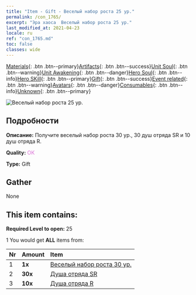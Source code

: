 ```yaml
---
title: "Item - Gift - Веселый набор роста 25 ур."
permalink: /con_1765/
excerpt: "Эра хаоса  Веселый набор роста 25 ур."
last_modified_at: 2021-04-23
locale: ru
ref: "con_1765.md"
toc: false
classes: wide
---
```

 [Materials](/ItemsRU/){: .btn .btn--primary}[Artifacts](/ItemsRU/Artifacts/){: .btn .btn--success}[Unit Soul](/ItemsRU/UnitSoul/){: .btn .btn--warning}[Unit Awakening](/ItemsRU/UnitAwakening/){: .btn .btn--danger}[Hero Soul](/ItemsRU/HeroSoul/){: .btn .btn--info}[Hero SKill](/ItemsRU/HeroSkill/){: .btn .btn--primary}[Gift](/ItemsRU/Gift/){: .btn .btn--success}[Event related](/ItemsRU/Events/){: .btn .btn--warning}[Avatars](/ItemsRU/Avatars/){: .btn .btn--danger}[Consumables](/ItemsRU/Consumables/){: .btn .btn--info}[Unknown](/ItemsRU/Unknown/){: .btn .btn--primary}

 ![Веселый набор роста 25 ур.](/images/t/i_907219.png)

## Подробности
 **Описание:** Получите веселый набор роста 30 ур., 30 душ отряда SR и 10 душ отряда R.

 **Quality:** <span style="color: #DA70D6">OK</span>

 **Type:** Gift

## Gather

  None

## This item contains:

 **Required Level to open:** 25

 1 You would get **ALL** items  from:

  | Nr | Amount |     Item    |
  |:---|:-------|:------------|
  | 1 |  **1x** | [Веселый набор роста 30 ур.](/ItemsRU/con_1766/) |  | 
  | 2 |  **30x** | [Душа отряда SR](/ItemsRU/con_534/) |  | 
  | 3 |  **10x** | [Душа отряда R](/ItemsRU/con_533/) |  | 
